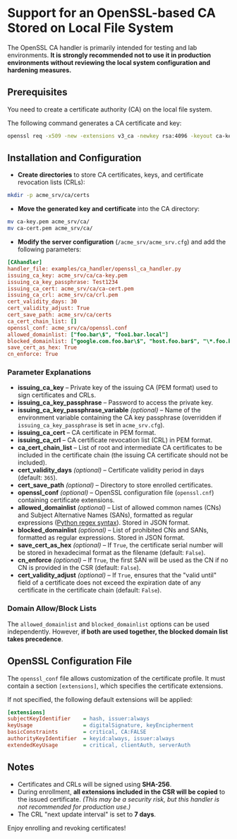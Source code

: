 <!-- markdownlint-disable MD013 -->
<!-- wiki-title CA Handler for an OpenSSL-based CA Stored on Local File System -->
# Support for an OpenSSL-based CA Stored on Local File System

The OpenSSL CA handler is primarily intended for testing and lab environments. **It is strongly recommended not to use it in production environments without reviewing the local system configuration and hardening measures.**

## Prerequisites

You need to create a certificate authority (CA) on the local file system.

The following command generates a CA certificate and key:

```bash
openssl req -x509 -new -extensions v3_ca -newkey rsa:4096 -keyout ca-key.pem -out ca-cert.pem -days 3650
```

## Installation and Configuration

- **Create directories** to store CA certificates, keys, and certificate revocation lists (CRLs):

```bash
mkdir -p acme_srv/ca/certs
```

- **Move the generated key and certificate** into the CA directory:

```bash
mv ca-key.pem acme_srv/ca/
mv ca-cert.pem acme_srv/ca/
```

- **Modify the server configuration** (`/acme_srv/acme_srv.cfg`) and add the following parameters:

```ini
[CAhandler]
handler_file: examples/ca_handler/openssl_ca_handler.py
issuing_ca_key: acme_srv/ca/ca-key.pem
issuing_ca_key_passphrase: Test1234
issuing_ca_cert: acme_srv/ca/ca-cert.pem
issuing_ca_crl: acme_srv/ca/crl.pem
cert_validity_days: 30
cert_validity_adjust: True
cert_save_path: acme_srv/ca/certs
ca_cert_chain_list: []
openssl_conf: acme_srv/ca/openssl.conf
allowed_domainlist: ["foo.bar\$", "foo1.bar.local"]
blocked_domainlist: ["google.com.foo.bar\$", "host.foo.bar$", "\*.foo.bar"]
save_cert_as_hex: True
cn_enforce: True
```

### Parameter Explanations

- **issuing_ca_key** – Private key of the issuing CA (PEM format) used to sign certificates and CRLs.
- **issuing_ca_key_passphrase** – Password to access the private key.
- **issuing_ca_key_passphrase_variable** *(optional)* – Name of the environment variable containing the CA key passphrase (overridden if `issuing_ca_key_passphrase` is set in `acme_srv.cfg`).
- **issuing_ca_cert** – CA certificate in PEM format.
- **issuing_ca_crl** – CA certificate revocation list (CRL) in PEM format.
- **ca_cert_chain_list** – List of root and intermediate CA certificates to be included in the certificate chain (the issuing CA certificate should not be included).
- **cert_validity_days** *(optional)* – Certificate validity period in days (default: `365`).
- **cert_save_path** *(optional)* – Directory to store enrolled certificates.
- **openssl_conf** *(optional)* – OpenSSL configuration file (`openssl.cnf`) containing certificate extensions.
- **allowed_domainlist** *(optional)* – List of allowed common names (CNs) and Subject Alternative Names (SANs), formatted as regular expressions ([Python regex syntax](https://docs.python.org/3/library/re.html)). Stored in JSON format.
- **blocked_domainlist** *(optional)* – List of prohibited CNs and SANs, formatted as regular expressions. Stored in JSON format.
- **save_cert_as_hex** *(optional)* – If `True`, the certificate serial number will be stored in hexadecimal format as the filename (default: `False`).
- **cn_enforce** *(optional)* – If `True`, the first SAN will be used as the CN if no CN is provided in the CSR (default: `False`).
- **cert_validity_adjust** *(optional)* – If `True`, ensures that the "valid until" field of a certificate does not exceed the expiration date of any certificate in the certificate chain (default: `False`).

### Domain Allow/Block Lists

The `allowed_domainlist` and `blocked_domainlist` options can be used independently. However, **if both are used together, the blocked domain list takes precedence**.

## OpenSSL Configuration File

The `openssl_conf` file allows customization of the certificate profile. It must contain a section `[extensions]`, which specifies the certificate extensions.

If not specified, the following default extensions will be applied:

```ini
[extensions]
subjectKeyIdentifier    = hash, issuer:always
keyUsage                = digitalSignature, keyEncipherment
basicConstraints        = critical, CA:FALSE
authorityKeyIdentifier  = keyid:always, issuer:always
extendedKeyUsage        = critical, clientAuth, serverAuth
```

## Notes

- Certificates and CRLs will be signed using **SHA-256**.
- During enrollment, **all extensions included in the CSR will be copied** to the issued certificate. *(This may be a security risk, but this handler is not recommended for production use.)*
- The CRL "next update interval" is set to **7 days**.

Enjoy enrolling and revoking certificates!
